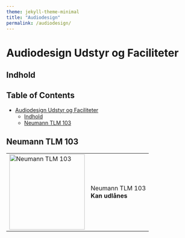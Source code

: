 ```yaml
---
theme: jekyll-theme-minimal
title: "Audiodesign"
permalink: /audiodesign/
---
```

# Audiodesign Udstyr og Faciliteter

## Indhold
<!-- TOC titleSize:2 tabSpaces:2 depthFrom:1 depthTo:6 withLinks:1 updateOnSave:1 orderedList:0 skip:0 title:1 charForUnorderedList:* -->
## Table of Contents
* [Audiodesign Udstyr og Faciliteter](#audiodesign-udstyr-og-faciliteter)
  * [Indhold](#indhold)
  * [Neumann TLM 103](#neumann-tlm-103)
<!-- /TOC -->

## Neumann TLM 103
<table><tr>
<td> <img src="https://www.neumann.com/homestudio/pictures/203/show/750x750/crop/TLM103+with+SG2.png?sh=e8cb782eee096d13" alt="Neumann TLM 103" style="width: 200px;"/> </td>
<td> <p> Neumann TLM 103 <br> <b>Kan udlånes </b> </p> </td>
</tr></table>

<!--
A|B
-|-
![](https://www.neumann.com/homestudio/pictures/203/show/750x750/crop/TLM103+with+SG2.png?sh=e8cb782eee096d13) | Neumann TLM 103 <br> Kan udlånes </br> -->
